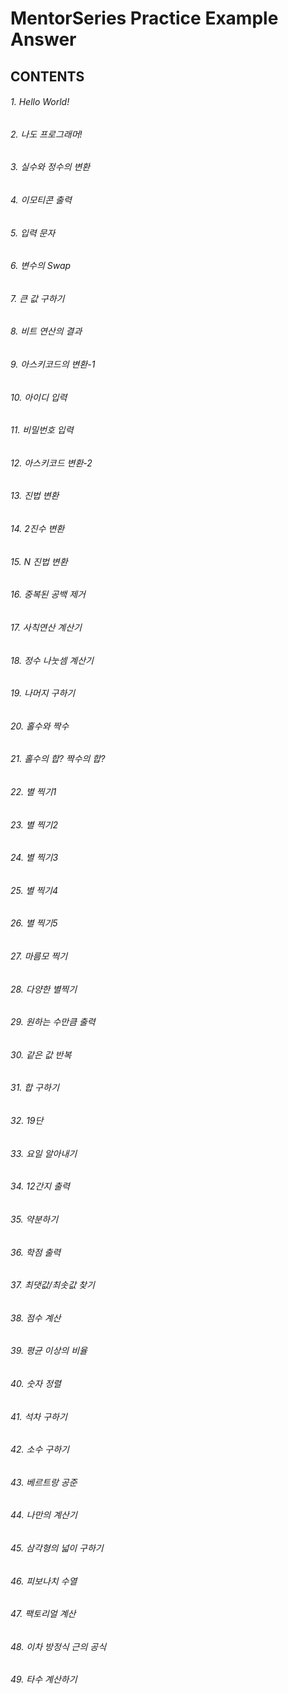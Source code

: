 # MentorSeries Practice Example Answer 


## CONTENTS
###### 1. Hello World!                            
###### 2. 나도 프로그래머!
###### 3. 실수와 정수의 변환
###### 4. 이모티콘 출력
###### 5. 입력 문자
###### 6. 변수의 Swap
###### 7. 큰 값 구하기
###### 8. 비트 연산의 결과
###### 9. 아스키코드의 변환-1
###### 10. 아이디 입력
###### 11. 비밀번호 입력
###### 12. 아스키코드 변환-2
###### 13. 진법 변환
###### 14. 2진수 변환
###### 15. N 진법 변환
###### 16. 중복된 공백 제거
###### 17. 사칙연산 계산기
###### 18. 정수 나눗셈 계산기
###### 19. 나머지 구하기
###### 20. 홀수와 짝수
###### 21. 홀수의 합? 짝수의 합?
###### 22. 별 찍기1
###### 23. 별 찍기2
###### 24. 별 찍기3
###### 25. 별 찍기4
###### 26. 별 찍기5
###### 27. 마름모 찍기
###### 28. 다양한 별찍기
###### 29. 원하는 수만큼 출력
###### 30. 같은 값 반복
###### 31. 합 구하기
###### 32. 19단
###### 33. 요일 알아내기
###### 34. 12간지 출력
###### 35. 약분하기
###### 36. 학점 출력
###### 37. 최댓값/최솟값 찾기
###### 38. 점수 계산
###### 39. 평균 이상의 비율
###### 40. 숫자 정렬
###### 41. 석차 구하기
###### 42. 소수 구하기
###### 43. 베르트랑 공준
###### 44. 나만의 계산기
###### 45. 삼각형의 넓이 구하기
###### 46. 피보나치 수열
###### 47. 팩토리얼 계산
###### 48. 이차 방정식 근의 공식
###### 49. 타수 계산하기
